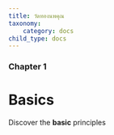 ```yaml
---
title: วัดทองนพคุณ
taxonomy:
    category: docs
child_type: docs
---
```


### Chapter 1

# Basics

Discover the **basic** principles